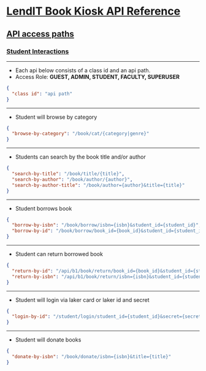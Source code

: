 <a id="api-docs" href="#"><h1>LendIT Book Kiosk API Reference</h1></a>

<a id="api-requirements-analysis" href="#"><h2>API access paths</h2></a>

<a id="student-actions" href="#"><h3>Student Interactions</h3></a>

---

- Each api below consists of a class id and an api path.
- Access Role: **GUEST, ADMIN, STUDENT, FACULTY, SUPERUSER**

```json
{
  "class id": "api path"
}
```

---

- Student will browse by category

```json
{ 
  "browse-by-category": "/book/cat/{category|genre}"
}
```
---

- Students can search by the book title and/or author

```json
{
  "search-by-title": "/book/title/{title}",
  "search-by-author": "/book/author/{author}",
  "search-by-author-title": "/book/author={author}&title={title}"
}
```

---

- Student borrows book

```json
{
  "borrow-by-isbn": "/book/borrow/isbn={isbn}&student_id={student_id}",
  "borrow-by-id": "/book/borrow/book_id={book_id}&student_id={student_id}"
}
```

---

- Student can return borrowed book

```json
{
  "return-by-id": "/api/b1/book/return/book_id={book_id}&student_id={student_id}",
  "return-by-isbn": "/api/b1/book/return/isbn={isbn}&student_id={student_id}"
}
```

---

- Student will login via laker card or laker id and secret

```json
{
  "login-by-id": "/student/login/student_id={student_id}&secret={secret}"
}
```

---

- Student will donate books 

```json
{
  "donate-by-isbn": "/book/donate/isbn={isbn}&title={title}"
}
```
